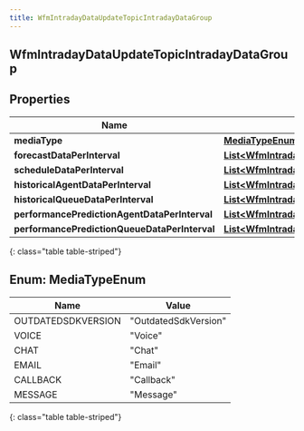 ```yaml
---
title: WfmIntradayDataUpdateTopicIntradayDataGroup
---
```


## WfmIntradayDataUpdateTopicIntradayDataGroup

## Properties

| Name                                          | Type                                                                                                                                                                         | Description | Notes      |
| --------------------------------------------- | ---------------------------------------------------------------------------------------------------------------------------------------------------------------------------- | ----------- | ---------- |
| **mediaType**                                 | [**MediaTypeEnum**](#MediaTypeEnum)<!---->                                                                                                                                   |             | [optional] |
| **forecastDataPerInterval**                   | <!----><!---->[**List&lt;WfmIntradayDataUpdateTopicIntradayForecastData&gt;**](WfmIntradayDataUpdateTopicIntradayForecastData.md)<!---->                                     |             | [optional] |
| **scheduleDataPerInterval**                   | <!----><!---->[**List&lt;WfmIntradayDataUpdateTopicIntradayScheduleData&gt;**](WfmIntradayDataUpdateTopicIntradayScheduleData.md)<!---->                                     |             | [optional] |
| **historicalAgentDataPerInterval**            | <!----><!---->[**List&lt;WfmIntradayDataUpdateTopicIntradayHistoricalAgentData&gt;**](WfmIntradayDataUpdateTopicIntradayHistoricalAgentData.md)<!---->                       |             | [optional] |
| **historicalQueueDataPerInterval**            | <!----><!---->[**List&lt;WfmIntradayDataUpdateTopicIntradayHistoricalQueueData&gt;**](WfmIntradayDataUpdateTopicIntradayHistoricalQueueData.md)<!---->                       |             | [optional] |
| **performancePredictionAgentDataPerInterval** | <!----><!---->[**List&lt;WfmIntradayDataUpdateTopicIntradayPerformancePredictionAgentData&gt;**](WfmIntradayDataUpdateTopicIntradayPerformancePredictionAgentData.md)<!----> |             | [optional] |
| **performancePredictionQueueDataPerInterval** | <!----><!---->[**List&lt;WfmIntradayDataUpdateTopicIntradayPerformancePredictionQueueData&gt;**](WfmIntradayDataUpdateTopicIntradayPerformancePredictionQueueData.md)<!----> |             | [optional] |

{: class="table table-striped"}

<a name="MediaTypeEnum"></a>

## Enum: MediaTypeEnum

| Name               | Value                          |
| ------------------ | ------------------------------ |
| OUTDATEDSDKVERSION | &quot;OutdatedSdkVersion&quot; |
| VOICE              | &quot;Voice&quot;              |
| CHAT               | &quot;Chat&quot;               |
| EMAIL              | &quot;Email&quot;              |
| CALLBACK           | &quot;Callback&quot;           |
| MESSAGE            | &quot;Message&quot;            |

{: class="table table-striped"}
